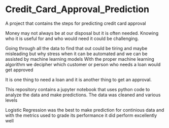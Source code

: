 # Credit_Card_Approval_Prediction
A project that contains the steps for predicting credit card approval

Money may not always be at our disposal but it is often needed. Knowing who it is useful for and who would need it could be challenging.

Going through all the data to find that out could be tiring and maybe misleading but why stress when it can be automated and we can be assisted by machine learning models
With the proper machine learning algorithm we decipher which customer or person who needs a loan would get approved

It is one thing to need a loan and it is another thing to get an approval.

This repository contains a jupyter notebook that uses python code to analyze the data and make predictions. The data was cleaned and various levels

Logistic Regression was the best to make prediction for continious data and with the metrics used to grade its performance it did perform excellently well
